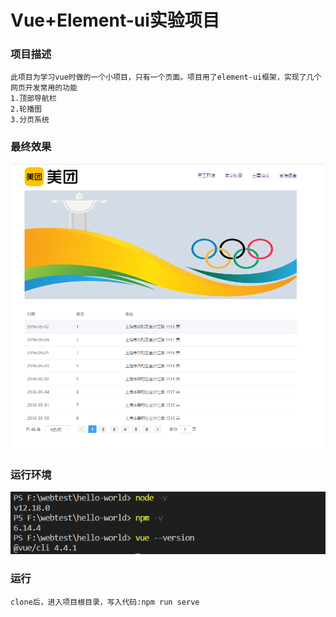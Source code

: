 # Vue+Element-ui实验项目

### 项目描述
```
此项目为学习vue时做的一个小项目，只有一个页面。项目用了element-ui框架，实现了几个网页开发常用的功能
1.顶部导航栏
2.轮播图
3.分页系统
```

### 最终效果
![image](https://github.com/JonnyOu/vue-test-1/blob/master/images/result.png)

### 运行环境
![image](https://github.com/JonnyOu/vue-test-1/blob/master/images/environment.png)

### 运行
```
clone后，进入项目根目录，写入代码:npm run serve
```
